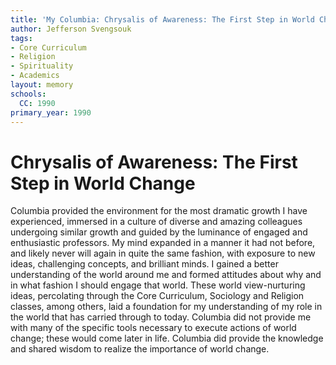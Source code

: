 ```yaml
---
title: 'My Columbia: Chrysalis of Awareness: The First Step in World Change'
author: Jefferson Svengsouk
tags:
- Core Curriculum
- Religion
- Spirituality
- Academics
layout: memory
schools:
  CC: 1990
primary_year: 1990
---
```

# Chrysalis of Awareness: The First Step in World Change

Columbia provided the environment for the most dramatic growth I have experienced, immersed in a culture of diverse and amazing colleagues undergoing similar growth and guided by the luminance of engaged and enthusiastic professors. My mind expanded in a manner it had not before, and likely never will again in quite the same fashion, with exposure to new ideas, challenging concepts, and brilliant minds. I gained a better understanding of the world around me and formed attitudes about why and in what fashion I should engage that world. These world view-nurturing ideas, percolating through the Core Curriculum, Sociology and Religion classes, among others, laid a foundation for my understanding of my role in the world that has carried through to today. Columbia did not provide me with many of the specific tools necessary to execute actions of world change; these would come later in life. Columbia did provide the knowledge and shared wisdom to realize the importance of world change.
